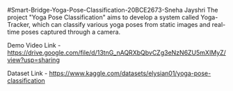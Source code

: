 #Smart-Bridge-Yoga-Pose-Classification-20BCE2673-Sneha Jayshri
The project "Yoga Pose Classification" aims to develop a system called Yoga-Tracker, which can classify various yoga poses from static images and real-time poses captured through a camera. 

Demo Video Link - https://drive.google.com/file/d/13tnG_nAQRXbQbvCZg3eNzN6ZU5mXIMyZ/view?usp=sharing

Dataset Link - https://www.kaggle.com/datasets/elysian01/yoga-pose-classification

